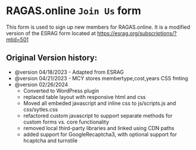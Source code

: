 # RAGAS.online `Join Us` form

This form is used to sign up new members for RAGAS.online. It is a modified version of the ESRAG form located at https://esrag.org/subscriptions/?mtid=501

## Original Version history:

- @version 04/18/2023 - Adapted from ESRAG
- @version 04/21/2023 - MCY stores membertype,cost,years CSS fmting
- @version 02/26/2024
  - Converted to WordPress plugin
  - replaced table layout with responsive html and css
  - Moved all embeded javascript and inline css to js/scripts.js and css/sytles.css
  - refactored custom javascript to support separate methods for custom forms vs. core functionality
  - removed local third-party libraries and linked using CDN paths
  - added support for GoogleRecaptcha3, with optional support for hcaptcha and turnstile
